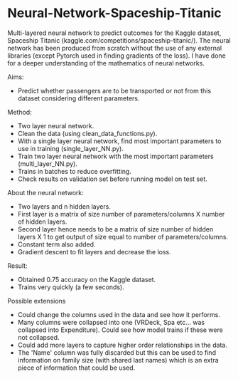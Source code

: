 # Neural-Network-Spaceship-Titanic
Multi-layered neural network to predict outcomes for the Kaggle dataset, Spaceship Titanic (kaggle.com/competitions/spaceship-titanic/).
The neural network has been produced from scratch without the use of any external libraries (except Pytorch used in finding gradients of the loss). I have done for a deeper understanding of the mathematics of neural networks.

Aims:
- Predict whether passengers are to be transported or not from this dataset considering different parameters.

Method:
- Two layer neural network.
- Clean the data (using clean_data_functions.py).
- With a single layer neural network, find most important parameters to use in training (single_layer_NN.py).
- Train two layer neural network with the most important parameters (multi_layer_NN.py).
- Trains in batches to reduce overfitting.
- Check results on validation set before running model on test set.

About the neural network:
- Two layers and n hidden layers.
- First layer is a matrix of size number of parameters/columns X number of hidden layers.
- Second layer hence needs to be a matrix of size number of hidden layers X 1 to get output of size equal to number of parameters/columns.
- Constant term also added.
- Gradient descent to fit layers and decrease the loss.
 
Result:
- Obtained 0.75 accuracy on the Kaggle dataset.
- Trains very quickly (a few seconds).
   
Possible extensions
- Could change the columns used in the data and see how it performs.
- Many columns were collapsed into one (VRDeck, Spa etc... was collapsed into Expenditure). Could see how model trains if these were not collapsed.
- Could add more layers to capture higher order relationships in the data.
- The 'Name' column was fully discarded but this can be used to find information on family size (with shared last names) which is an extra piece of information that could be used.
  
